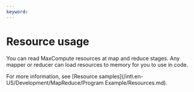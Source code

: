 ```yaml
---
keyword: 
---
```


# Resource usage

You can read MaxCompute resources at map and reduce stages. Any mapper or reducer can load resources to memory for you to use in code.

For more information, see [Resource samples](/intl.en-US/Development/MapReduce/Program Example/Resources.md).

